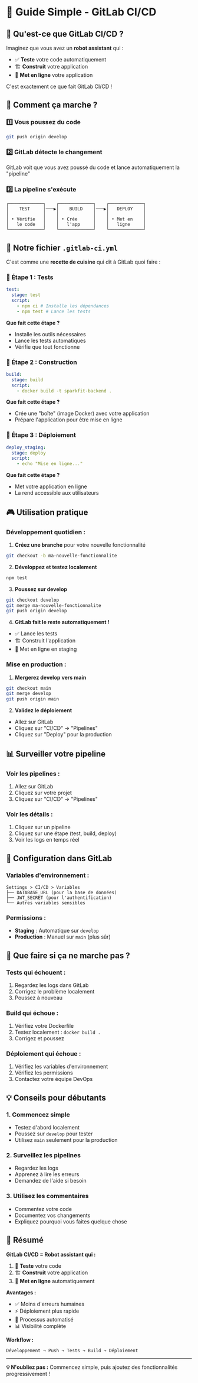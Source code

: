 # 🚀 Guide Simple - GitLab CI/CD

## 📖 Qu'est-ce que GitLab CI/CD ?

Imaginez que vous avez un **robot assistant** qui :

- ✅ **Teste** votre code automatiquement
- 🏗️ **Construit** votre application
- 🚀 **Met en ligne** votre application

C'est exactement ce que fait GitLab CI/CD !

## 🎯 Comment ça marche ?

### 1️⃣ **Vous poussez du code**

```bash
git push origin develop
```

### 2️⃣ **GitLab détecte le changement**

GitLab voit que vous avez poussé du code et lance automatiquement la "pipeline"

### 3️⃣ **La pipeline s'exécute**

```
┌─────────────┐    ┌─────────────┐    ┌─────────────┐
│    TEST     │───▶│    BUILD    │───▶│   DEPLOY    │
│             │    │             │    │             │
│ • Vérifie   │    │ • Crée      │    │ • Met en    │
│   le code   │    │   l'app     │    │   ligne     │
└─────────────┘    └─────────────┘    └─────────────┘
```

## 📁 Notre fichier `.gitlab-ci.yml`

C'est comme une **recette de cuisine** qui dit à GitLab quoi faire :

### 🧪 **Étape 1 : Tests**

```yaml
test:
  stage: test
  script:
    - npm ci # Installe les dépendances
    - npm test # Lance les tests
```

**Que fait cette étape ?**

- Installe les outils nécessaires
- Lance les tests automatiques
- Vérifie que tout fonctionne

### 🔨 **Étape 2 : Construction**

```yaml
build:
  stage: build
  script:
    - docker build -t sparkfit-backend .
```

**Que fait cette étape ?**

- Crée une "boîte" (image Docker) avec votre application
- Prépare l'application pour être mise en ligne

### 🚀 **Étape 3 : Déploiement**

```yaml
deploy_staging:
  stage: deploy
  script:
    - echo "Mise en ligne..."
```

**Que fait cette étape ?**

- Met votre application en ligne
- La rend accessible aux utilisateurs

## 🎮 Utilisation pratique

### **Développement quotidien :**

1. **Créez une branche** pour votre nouvelle fonctionnalité

```bash
git checkout -b ma-nouvelle-fonctionnalite
```

2. **Développez et testez localement**

```bash
npm test
```

3. **Poussez sur develop**

```bash
git checkout develop
git merge ma-nouvelle-fonctionnalite
git push origin develop
```

4. **GitLab fait le reste automatiquement !**

- ✅ Lance les tests
- 🏗️ Construit l'application
- 🚀 Met en ligne en staging

### **Mise en production :**

1. **Mergerez develop vers main**

```bash
git checkout main
git merge develop
git push origin main
```

2. **Validez le déploiement**

- Allez sur GitLab
- Cliquez sur "CI/CD" → "Pipelines"
- Cliquez sur "Deploy" pour la production

## 📊 Surveiller votre pipeline

### **Voir les pipelines :**

1. Allez sur GitLab
2. Cliquez sur votre projet
3. Cliquez sur "CI/CD" → "Pipelines"

### **Voir les détails :**

1. Cliquez sur un pipeline
2. Cliquez sur une étape (test, build, deploy)
3. Voir les logs en temps réel

## 🔧 Configuration dans GitLab

### **Variables d'environnement :**

```
Settings > CI/CD > Variables
├── DATABASE_URL (pour la base de données)
├── JWT_SECRET (pour l'authentification)
└── Autres variables sensibles
```

### **Permissions :**

- **Staging** : Automatique sur `develop`
- **Production** : Manuel sur `main` (plus sûr)

## 🚨 Que faire si ça ne marche pas ?

### **Tests qui échouent :**

1. Regardez les logs dans GitLab
2. Corrigez le problème localement
3. Poussez à nouveau

### **Build qui échoue :**

1. Vérifiez votre Dockerfile
2. Testez localement : `docker build .`
3. Corrigez et poussez

### **Déploiement qui échoue :**

1. Vérifiez les variables d'environnement
2. Vérifiez les permissions
3. Contactez votre équipe DevOps

## 💡 Conseils pour débutants

### **1. Commencez simple**

- Testez d'abord localement
- Poussez sur `develop` pour tester
- Utilisez `main` seulement pour la production

### **2. Surveillez les pipelines**

- Regardez les logs
- Apprenez à lire les erreurs
- Demandez de l'aide si besoin

### **3. Utilisez les commentaires**

- Commentez votre code
- Documentez vos changements
- Expliquez pourquoi vous faites quelque chose

## 🎯 Résumé

**GitLab CI/CD = Robot assistant qui :**

1. 🧪 **Teste** votre code
2. 🏗️ **Construit** votre application
3. 🚀 **Met en ligne** automatiquement

**Avantages :**

- ✅ Moins d'erreurs humaines
- ⚡ Déploiement plus rapide
- 🔄 Processus automatisé
- 📊 Visibilité complète

**Workflow :**

```
Développement → Push → Tests → Build → Déploiement
```

---

**💡 N'oubliez pas :** Commencez simple, puis ajoutez des fonctionnalités progressivement !
